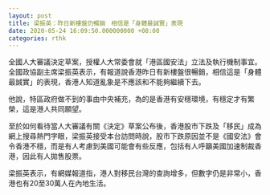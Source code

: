 ```yaml
---
layout: post
title: 梁振英：昨日新樓盤仍暢銷　相信是「身體最誠實」表現
date: 2020-05-24 16:09:50.000000000 +08:00
categories: rthk
---
```


全國人大審議決定草案，授權人大常委會就「港區國安法」立法及執行機制事宜。全國政協副主席梁振英表示，有報道說香港昨日有新樓盤很暢銷，相信這是「身體最誠實」的表現，香港人知道亂象是不應該和不能夠繼續下去。

他說，特區政府做不到的事由中央補充，為的是香港有安穩環境，有穩定才有繁榮，這是港人共同願望。

至於如何看待當人大審議有關《決定》草案公布後，香港股市下跌及「移民」成為網上搜尋熱門字眼，梁振英接受本台訪問時說，股市下跌原因並不是《國安法》會令香港不穩，而是有人考慮到美國可能會有些反應，包括有人呼籲美國加速制裁香港，因此有人拋售股票。

梁振英表示，有網媒報道指，港人對移民台灣的查詢增多，但數字仍是非常小，香港也有20至30萬人在內地生活。
